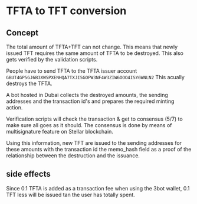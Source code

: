 # TFTA to TFT conversion

## Concept

The total amount of TFTA+TFT can not change. This means that newly issued TFT requires the same amount of TFTA to be destroyed.
This also gets verified by the validation scripts.

People have to send  TFTA to the TFTA issuer account `GBUT4GP5GJ6B3XW5PXENHQA7TXJI5GOPW3NF4W3ZIW6OOO4ISY6WNLN2`
This acually destroys the TFTA.

A bot hosted in Dubai collects the destroyed amounts, the sending addresses and the transaction id's and prepares the required minting action.

Verification scripts will check the transaction & get to consensus (5/7) to make sure all goes as it should.
The consensus is done by means of multisignature feature on Stellar blockchain.

Using this information, new TFT are issued  to the sending addresses for these amounts with the transaction id the memo_hash field as a proof of the relationship between the destruction and the issuance.

## side effects

Since 0.1 TFTA is added as a transaction fee when using the 3bot wallet, 0.1 TFT less will be issued tan the user has totally spent. 
